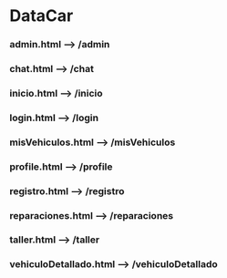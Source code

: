 # DataCar

### admin.html --> /admin

### chat.html --> /chat

### inicio.html --> /inicio

### login.html --> /login

### misVehiculos.html --> /misVehiculos

### profile.html --> /profile

### registro.html --> /registro

### reparaciones.html --> /reparaciones

### taller.html --> /taller

### vehiculoDetallado.html --> /vehiculoDetallado
